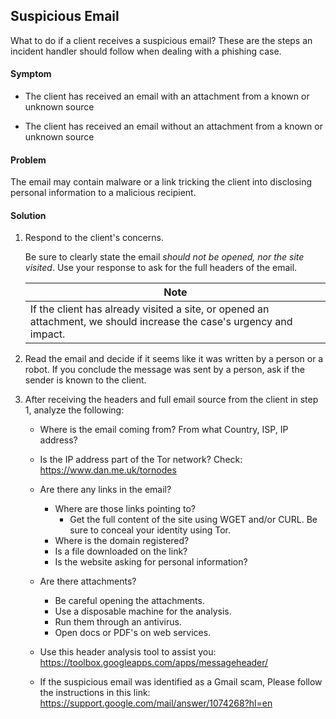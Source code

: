 ## Suspicious Email

What to do if a client receives a suspicious email? These are the steps an incident handler should follow when dealing with a phishing case. 

#### Symptom
   * The client has received an email with an attachment from a known or unknown source
   
   * The client has received an email without an attachment from a known or unknown source

#### Problem    
   The email may contain malware or a link tricking the client into disclosing personal information to a malicious recipient.

#### Solution   

1. Respond to the client's concerns. 

   Be sure to clearly state the email *should not be opened, nor the site visited*. Use your response to ask for the full headers of the email. 

   | Note |
   |------|
   | If the client has already visited a site, or opened an attachment, we should increase the case's urgency and impact. |

2. Read the email and decide if it seems like it was written by a person or a robot. If you conclude the message was sent by a person, ask if the sender is known to the client. 

3. After receiving the headers and full email source from the client in step 1, analyze the following:
   - Where is the email coming from? From what Country, ISP, IP address?

   - Is the IP address part of the Tor network?
     Check: https://www.dan.me.uk/tornodes 

   - Are there any links in the email?
      * Where are those links pointing to?
         * Get the full content of the site using WGET and/or CURL. Be sure to conceal your identity using Tor.
      * Where is the domain registered?
      * Is a file downloaded on the link?
      * Is the website asking for personal information?

   - Are there attachments?
      * Be careful opening the attachments.
      * Use a disposable machine for the analysis.
      * Run them through an antivirus.
      * Open docs or PDF's on web services.

   - Use this header analysis tool to assist you: https://toolbox.googleapps.com/apps/messageheader/

   - If the suspicious email was identified as a Gmail scam, Please follow the instructions in this link: https://support.google.com/mail/answer/1074268?hl=en




